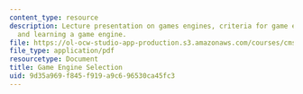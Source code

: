 ```yaml
---
content_type: resource
description: Lecture presentation on games engines, criteria for game engine selection,
  and learning a game engine.
file: https://ol-ocw-studio-app-production.s3.amazonaws.com/courses/cms-611j-creating-video-games-fall-2014/9d35a969f845f919a9c696530ca45fc3_MITCMS_611JF14_Game_Engine.pdf
file_type: application/pdf
resourcetype: Document
title: Game Engine Selection
uid: 9d35a969-f845-f919-a9c6-96530ca45fc3
---
```

